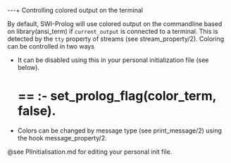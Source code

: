 ---+ Controlling colored output on the terminal

By default, SWI-Prolog will use colored output on the commandline based on
library(ansi_term) if `current_output` is connected to a terminal.  This is
detected by the `tty` property of streams (see stream_property/2).  Coloring
can be controlled in two ways

  - It can be disabled using this in your personal initialization file (see
    below).

    ==
    :- set_prolog_flag(color_term, false).
    ==

  - Colors can be changed by message type (see print_message/2) using the
    hook message_property/2.



@see PlInitialisation.md for editing your personal init file.